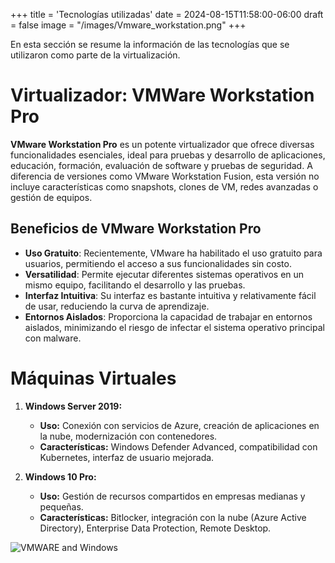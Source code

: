 +++
title = 'Tecnologías utilizadas'
date = 2024-08-15T11:58:00-06:00
draft = false
image = "/images/Vmware_workstation.png"
+++

En esta sección se resume la información de las tecnologías que se utilizaron como parte de la virtualización.

# Virtualizador: VMWare Workstation Pro
**VMware Workstation Pro** es un potente virtualizador que ofrece diversas funcionalidades esenciales, ideal para pruebas y desarrollo de aplicaciones, educación, formación, evaluación de software y pruebas de seguridad. A diferencia de versiones como VMware Workstation Fusion, esta versión no incluye características como snapshots, clones de VM, redes avanzadas o gestión de equipos.

## Beneficios de VMware Workstation Pro

- **Uso Gratuito**: Recientemente, VMware ha habilitado el uso gratuito para usuarios, permitiendo el acceso a sus funcionalidades sin costo.
- **Versatilidad**: Permite ejecutar diferentes sistemas operativos en un mismo equipo, facilitando el desarrollo y las pruebas.
- **Interfaz Intuitiva**: Su interfaz es bastante intuitiva y relativamente fácil de usar, reduciendo la curva de aprendizaje.
- **Entornos Aislados**: Proporciona la capacidad de trabajar en entornos aislados, minimizando el riesgo de infectar el sistema operativo principal con malware.

# Máquinas Virtuales

1. **Windows Server 2019:**
   - **Uso:** Conexión con servicios de Azure, creación de aplicaciones en la nube, modernización con contenedores.
   - **Características:** Windows Defender Advanced, compatibilidad con Kubernetes, interfaz de usuario mejorada.

2. **Windows 10 Pro:**
   - **Uso:** Gestión de recursos compartidos en empresas medianas y pequeñas.
   - **Características:** Bitlocker, integración con la nube (Azure Active Directory), Enterprise Data Protection, Remote Desktop.


![VMWARE and Windows](/images/vmware_windows.png)
